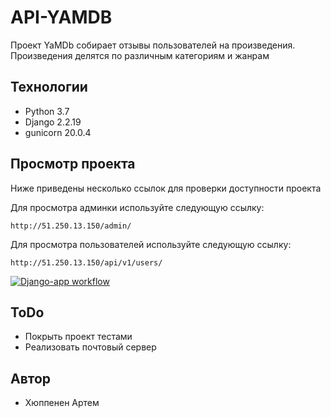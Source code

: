 # API-YAMDB

Проект YaMDb собирает отзывы пользователей на произведения. Произведения делятся по различным категориям и жанрам

## Технологии
- Python 3.7
- Django 2.2.19
- gunicorn 20.0.4

## Просмотр проекта

Ниже приведены несколько ссылок для проверки доступности проекта

Для просмотра админки используйте следующую ссылку:

```
http://51.250.13.150/admin/
```

Для просмотра пользователей используйте следующую ссылку:

```
http://51.250.13.150/api/v1/users/
```

[![Django-app workflow](https://github.com/huppafr/yamdb_final/actions/workflows/yamdb_workflow.yml/badge.svg)](https://github.com/huppafr/yamdb_final/actions/workflows/yamdb_workflow.yml)

## ToDo
- Покрыть проект тестами
- Реализовать почтовый сервер

## Автор

- Хюппенен Артем
